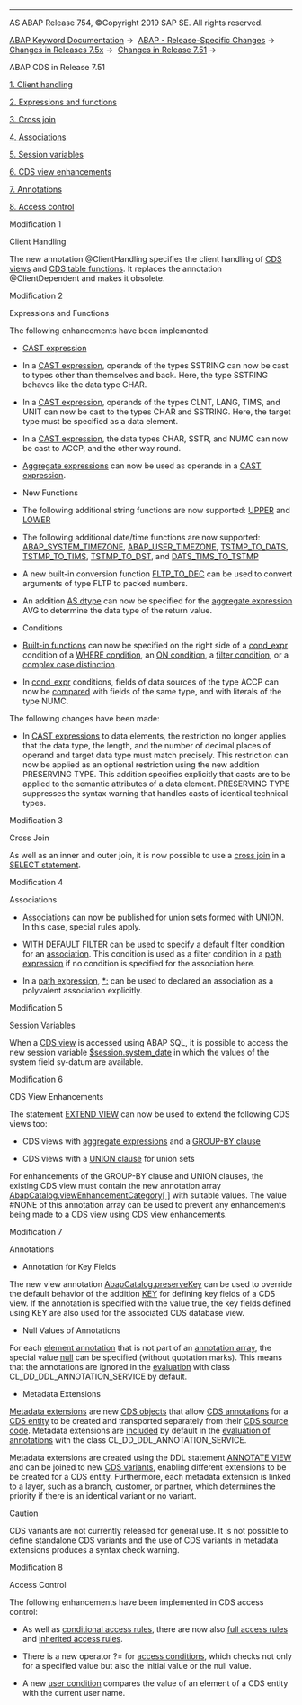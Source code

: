   

* * *

AS ABAP Release 754, ©Copyright 2019 SAP SE. All rights reserved.

[ABAP Keyword Documentation](https://help.sap.com/doc/abapdocu_754_index_htm/7.54/en-US/abenabap.htm) →  [ABAP - Release-Specific Changes](https://help.sap.com/doc/abapdocu_754_index_htm/7.54/en-US/abennews.htm) →  [Changes in Releases 7.5x](https://help.sap.com/doc/abapdocu_754_index_htm/7.54/en-US/abennews-75.htm) →  [Changes in Release 7.51](https://help.sap.com/doc/abapdocu_754_index_htm/7.54/en-US/abennews-751.htm) → 

ABAP CDS in Release 7.51

[1\. Client handling](#!ABAP_MODIFICATION_1@1@)

[2\. Expressions and functions](#!ABAP_MODIFICATION_2@2@)

[3\. Cross join](#!ABAP_MODIFICATION_3@3@)

[4\. Associations](#!ABAP_MODIFICATION_4@4@)

[5\. Session variables](#!ABAP_MODIFICATION_5@5@)

[6\. CDS view enhancements](#!ABAP_MODIFICATION_6@6@)

[7\. Annotations](#!ABAP_MODIFICATION_7@7@)

[8\. Access control](#!ABAP_MODIFICATION_8@8@)

Modification 1

Client Handling

The new annotation @ClientHandling specifies the client handling of [CDS views](https://help.sap.com/doc/abapdocu_754_index_htm/7.54/en-US/abencds_client_handling.htm) and [CDS table functions](https://help.sap.com/doc/abapdocu_754_index_htm/7.54/en-US/abencds_func_client_handling.htm). It replaces the annotation @ClientDependent and makes it obsolete.

Modification 2

Expressions and Functions

The following enhancements have been implemented:

-   [CAST expression](https://help.sap.com/doc/abapdocu_754_index_htm/7.54/en-US/abencds_f1_cast_expression.htm)
    

-   In a [CAST expression](https://help.sap.com/doc/abapdocu_754_index_htm/7.54/en-US/abencds_f1_cast_expression.htm), operands of the types SSTRING can now be cast to types other than themselves and back. Here, the type SSTRING behaves like the data type CHAR.

-   In a [CAST expression](https://help.sap.com/doc/abapdocu_754_index_htm/7.54/en-US/abencds_f1_cast_expression.htm), operands of the types CLNT, LANG, TIMS, and UNIT can now be cast to the types CHAR and SSTRING. Here, the target type must be specified as a data element.

-   In a [CAST expression](https://help.sap.com/doc/abapdocu_754_index_htm/7.54/en-US/abencds_f1_cast_expression.htm), the data types CHAR, SSTR, and NUMC can now be cast to ACCP, and the other way round.

-   [Aggregate expressions](https://help.sap.com/doc/abapdocu_754_index_htm/7.54/en-US/abencds_f1_aggregate_functions.htm) can now be used as operands in a [CAST expression](https://help.sap.com/doc/abapdocu_754_index_htm/7.54/en-US/abencds_f1_cast_expression.htm).

-   New Functions
    

-   The following additional string functions are now supported: [UPPER](https://help.sap.com/doc/abapdocu_754_index_htm/7.54/en-US/abencds_f1_sql_functions_character.htm) and [LOWER](https://help.sap.com/doc/abapdocu_754_index_htm/7.54/en-US/abencds_f1_sql_functions_character.htm)

-   The following additional date/time functions are now supported: [ABAP\_SYSTEM\_TIMEZONE](https://help.sap.com/doc/abapdocu_754_index_htm/7.54/en-US/abencds_f1_timezone_functions.htm), [ABAP\_USER\_TIMEZONE](https://help.sap.com/doc/abapdocu_754_index_htm/7.54/en-US/abencds_f1_timezone_functions.htm), [TSTMP\_TO\_DATS](https://help.sap.com/doc/abapdocu_754_index_htm/7.54/en-US/abencds_f1_date_time_conversions.htm), [TSTMP\_TO\_TIMS](https://help.sap.com/doc/abapdocu_754_index_htm/7.54/en-US/abencds_f1_date_time_conversions.htm), [TSTMP\_TO\_DST](https://help.sap.com/doc/abapdocu_754_index_htm/7.54/en-US/abencds_f1_date_time_conversions.htm), and [DATS\_TIMS\_TO\_TSTMP](https://help.sap.com/doc/abapdocu_754_index_htm/7.54/en-US/abencds_f1_date_time_conversions.htm)

-   A new built-in conversion function [FLTP\_TO\_DEC](https://help.sap.com/doc/abapdocu_754_index_htm/7.54/en-US/abencds_f1_conv_func_types.htm) can be used to convert arguments of type FLTP to packed numbers.

-   An addition [AS dtype](https://help.sap.com/doc/abapdocu_754_index_htm/7.54/en-US/abencds_f1_avg_as.htm) can now be specified for the [aggregate expression](https://help.sap.com/doc/abapdocu_754_index_htm/7.54/en-US/abencds_f1_aggregate_functions.htm) AVG to determine the data type of the return value.
    
-   Conditions
    

-   [Built-in functions](https://help.sap.com/doc/abapdocu_754_index_htm/7.54/en-US/abencds_f1_builtin_functions.htm) can now be specified on the right side of a [cond\_expr](https://help.sap.com/doc/abapdocu_754_index_htm/7.54/en-US/abencds_f1_conditional_expression.htm) condition of a [WHERE condition](https://help.sap.com/doc/abapdocu_754_index_htm/7.54/en-US/abencds_cond_expr_where.htm), an [ON condition](https://help.sap.com/doc/abapdocu_754_index_htm/7.54/en-US/abencds_cond_expr_on_join.htm), a [filter condition](https://help.sap.com/doc/abapdocu_754_index_htm/7.54/en-US/abencds_cond_expr_filter.htm), or a [complex case distinction](https://help.sap.com/doc/abapdocu_754_index_htm/7.54/en-US/abencds_cond_expr_case.htm).

-   In [cond\_expr](https://help.sap.com/doc/abapdocu_754_index_htm/7.54/en-US/abencds_f1_conditional_expression.htm) conditions, fields of data sources of the type ACCP can now be [compared](https://help.sap.com/doc/abapdocu_754_index_htm/7.54/en-US/abencds_cond_expr_types.htm) with fields of the same type, and with literals of the type NUMC.

The following changes have been made:

-   In [CAST expressions](https://help.sap.com/doc/abapdocu_754_index_htm/7.54/en-US/abencds_f1_cast_expression.htm) to data elements, the restriction no longer applies that the data type, the length, and the number of decimal places of operand and target data type must match precisely. This restriction can now be applied as an optional restriction using the new addition PRESERVING TYPE. This addition specifies explicitly that casts are to be applied to the semantic attributes of a data element. PRESERVING TYPE suppresses the syntax warning that handles casts of identical technical types.
    

Modification 3

Cross Join

As well as an inner and outer join, it is now possible to use a [cross join](https://help.sap.com/doc/abapdocu_754_index_htm/7.54/en-US/abencds_f1_joined_data_source.htm) in a [SELECT statement](https://help.sap.com/doc/abapdocu_754_index_htm/7.54/en-US/abencds_f1_select_statement.htm).

Modification 4

Associations

-   [Associations](https://help.sap.com/doc/abapdocu_754_index_htm/7.54/en-US/abencds_f1_association.htm) can now be published for union sets formed with [UNION](https://help.sap.com/doc/abapdocu_754_index_htm/7.54/en-US/abencds_f1_union.htm). In this case, special rules apply.
    
-   WITH DEFAULT FILTER can be used to specify a default filter condition for an [association](https://help.sap.com/doc/abapdocu_754_index_htm/7.54/en-US/abencds_f1_association.htm). This condition is used as a filter condition in a [path expression](https://help.sap.com/doc/abapdocu_754_index_htm/7.54/en-US/abencds_f1_path_expression.htm) if no condition is specified for the association here.
    
-   In a [path expression](https://help.sap.com/doc/abapdocu_754_index_htm/7.54/en-US/abencds_f1_path_expression.htm), [\*:](https://help.sap.com/doc/abapdocu_754_index_htm/7.54/en-US/abencds_path_expression_attr.htm) can be used to declared an association as a polyvalent association explicitly.
    

Modification 5

Session Variables

When a [CDS view](https://help.sap.com/doc/abapdocu_754_index_htm/7.54/en-US/abencds_view_glosry.htm "Glossary Entry") is accessed using ABAP SQL, it is possible to access the new session variable [$session.system\_date](https://help.sap.com/doc/abapdocu_754_index_htm/7.54/en-US/abencds_f1_session_variable.htm) in which the values of the system field sy-datum are available.

Modification 6

CDS View Enhancements

The statement [EXTEND VIEW](https://help.sap.com/doc/abapdocu_754_index_htm/7.54/en-US/abencds_f1_extend_view.htm) can now be used to extend the following CDS views too:

-   CDS views with [aggregate expressions](https://help.sap.com/doc/abapdocu_754_index_htm/7.54/en-US/abencds_f1_aggregate_functions.htm) and a [GROUP-BY clause](https://help.sap.com/doc/abapdocu_754_index_htm/7.54/en-US/abencds_f1_group_by.htm)
    
-   CDS views with a [UNION clause](https://help.sap.com/doc/abapdocu_754_index_htm/7.54/en-US/abencds_f1_union.htm) for union sets
    

For enhancements of the GROUP-BY clause and UNION clauses, the existing CDS view must contain the new annotation array [AbapCatalog.viewEnhancementCategory\[ \]](https://help.sap.com/doc/abapdocu_754_index_htm/7.54/en-US/abencds_f1_view_entity_annotations.htm) with suitable values. The value #NONE of this annotation array can be used to prevent any enhancements being made to a CDS view using CDS view enhancements.

Modification 7

Annotations

-   Annotation for Key Fields
    

The new view annotation [AbapCatalog.preserveKey](https://help.sap.com/doc/abapdocu_754_index_htm/7.54/en-US/abencds_f1_view_entity_annotations.htm) can be used to override the default behavior of the addition [KEY](https://help.sap.com/doc/abapdocu_754_index_htm/7.54/en-US/abencds_f1_select_list_entry.htm) for defining key fields of a CDS view. If the annotation is specified with the value true, the key fields defined using KEY are also used for the associated CDS database view.

-   Null Values of Annotations
    

For each [element annotation](https://help.sap.com/doc/abapdocu_754_index_htm/7.54/en-US/abencds_f1_element_annotation.htm) that is not part of an [annotation array](https://help.sap.com/doc/abapdocu_754_index_htm/7.54/en-US/abencds_annotations_syntax_array.htm), the special value [null](https://help.sap.com/doc/abapdocu_754_index_htm/7.54/en-US/abencds_annotations_syntax_value.htm) can be specified (without quotation marks). This means that the annotations are ignored in the [evaluation](https://help.sap.com/doc/abapdocu_754_index_htm/7.54/en-US/abencds_annotations_analysis.htm) with class CL\_DD\_DDL\_ANNOTATION\_SERVICE by default.

-   Metadata Extensions
    

[Metadata extensions](https://help.sap.com/doc/abapdocu_754_index_htm/7.54/en-US/abencds_meta_data_extensions.htm) are new [CDS objects](https://help.sap.com/doc/abapdocu_754_index_htm/7.54/en-US/abencds_object_glosry.htm "Glossary Entry") that allow [CDS annotations](https://help.sap.com/doc/abapdocu_754_index_htm/7.54/en-US/abencds_annotation_glosry.htm "Glossary Entry") for a [CDS entity](https://help.sap.com/doc/abapdocu_754_index_htm/7.54/en-US/abencds_object_glosry.htm "Glossary Entry") to be created and transported separately from their [CDS source code](https://help.sap.com/doc/abapdocu_754_index_htm/7.54/en-US/abencds_source_code_glosry.htm "Glossary Entry"). Metadata extensions are [included](https://help.sap.com/doc/abapdocu_754_index_htm/7.54/en-US/abencds_meta_data_extension_eval.htm) by default in the [evaluation of annotations](https://help.sap.com/doc/abapdocu_754_index_htm/7.54/en-US/abencds_annotations_analysis.htm) with the class CL\_DD\_DDL\_ANNOTATION\_SERVICE.

Metadata extensions are created using the DDL statement [ANNOTATE VIEW](https://help.sap.com/doc/abapdocu_754_index_htm/7.54/en-US/abencds_f1_annotate_view.htm) and can be joined to new [CDS variants](https://help.sap.com/doc/abapdocu_754_index_htm/7.54/en-US/abencds_variant_glosry.htm "Glossary Entry"), enabling different extensions to be be created for a CDS entity. Furthermore, each metadata extension is linked to a layer, such as a branch, customer, or partner, which determines the priority if there is an identical variant or no variant.

Caution

CDS variants are not currently released for general use. It is not possible to define standalone CDS variants and the use of CDS variants in metadata extensions produces a syntax check warning.

Modification 8

Access Control

The following enhancements have been implemented in CDS access control:

-   As well as [conditional access rules](https://help.sap.com/doc/abapdocu_754_index_htm/7.54/en-US/abencds_dcl_role_cond_rule.htm), there are now also [full access rules](https://help.sap.com/doc/abapdocu_754_index_htm/7.54/en-US/abencds_dcl_role_grant_rule.htm) and [inherited access rules](https://help.sap.com/doc/abapdocu_754_index_htm/7.54/en-US/abencds_dcl_role_inherited_rule.htm).
    
-   There is a new operator ?= for [access conditions](https://help.sap.com/doc/abapdocu_754_index_htm/7.54/en-US/abencds_dcl_role_conditions.htm), which checks not only for a specified value but also the initial value or the null value.
    
-   A new [user condition](https://help.sap.com/doc/abapdocu_754_index_htm/7.54/en-US/abencds_f1_cond_user.htm) compares the value of an element of a CDS entity with the current user name.